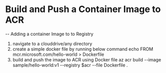 # Build and Push a Container Image to ACR
-- Adding a container Image to to Registry
1. navigate to a clouddrive/any directory
2. create a simple docker file by running below command
    echo FROM mcr.microsoft.com/hello-world > Dockerfile
3. build and push the image to ACR using Docker file
   az acr build --image sample/hello-world:v1 --registry $acr --file Dockerfile .